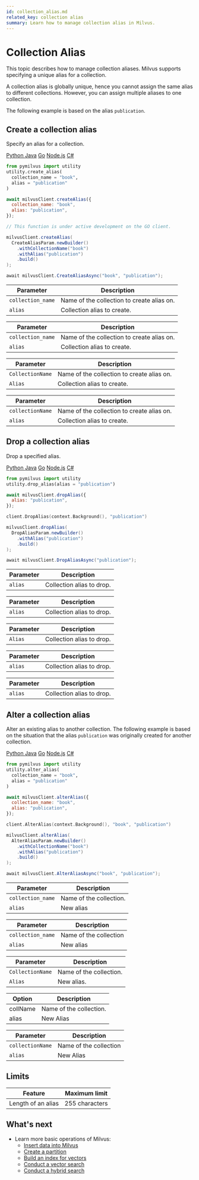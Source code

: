 ```yaml
---
id: collection_alias.md
related_key: collection alias
summary: Learn how to manage collection alias in Milvus.
---
```


# Collection Alias

This topic describes how to manage collection aliases. Milvus supports specifying a unique alias for a collection.

<div class="alert note">
A collection alias is globally unique, hence you cannot assign the same alias to different collections. However, you can assign multiple aliases to one collection.
</div>

The following example is based on the alias `publication`.

## Create a collection alias

Specify an alias for a collection.

<div class="multipleCode">
  <a href="#python">Python </a>
  <a href="#java">Java</a>
  <a href="#go">Go</a>
  <a href="#javascript">Node.js</a>
  <a href="#csharp">C#</a>
</div>

```python
from pymilvus import utility
utility.create_alias(
  collection_name = "book",
  alias = "publication"
)
```

```javascript
await milvusClient.createAlias({
  collection_name: "book",
  alias: "publication",
});
```

```go
// This function is under active development on the GO client.
```

```java
milvusClient.createAlias(
  CreateAliasParam.newBuilder()
    .withCollectionName("book")
    .withAlias("publication")
    .build()
);
```

```csharp
await milvusClient.CreateAliasAsync("book", "publication");
```

<table class="language-python">
	<thead>
        <tr>
            <th>Parameter</th>
            <th>Description</th>
        </tr>
	</thead>
	<tbody>
        <tr>
            <td><code>collection_name</code></td>
            <td>Name of the collection to create alias on.</td>
        </tr>
        <tr>
            <td><code>alias</code></td>
            <td>Collection alias to create.</td>
        </tr>
	</tbody>
</table>


<table class="language-javascript">
	<thead>
        <tr>
            <th>Parameter</th>
            <th>Description</th>
        </tr>
	</thead>
	<tbody>
        <tr>
            <td><code>collection_name</code></td>
            <td>Name of the collection to create alias on.</td>
        </tr>
        <tr>
            <td><code>alias</code></td>
            <td>Collection alias to create.</td>
        </tr>
	</tbody>
</table>

<table class="language-java">
	<thead>
        <tr>
            <th>Parameter</th>
            <th>Description</th>
        </tr>
	</thead>
	<tbody>
        <tr>
            <td><code>CollectionName</code></td>
            <td>Name of the collection to create alias on.</td>
        </tr>
        <tr>
            <td><code>Alias</code></td>
            <td>Collection alias to create.</td>
        </tr>
	</tbody>
</table>

<table class="language-shell" style="display: none">
    <thead>
        <tr>
            <th>Option</th>
            <th>Description</th>
        </tr>
    </thead>
    <tbody>
        <tr>
            <td>-c</td>
            <td>Name of the collection to create alias on.</td>
        </tr>
        <tr>
            <td>-a</td>
            <td>Collection alias to create.</td>
        </tr>
        <tr>
            <td>-A (Optional)</td>
            <td>Flag to transfer the alias to a specified collection.</td>
        </tr>
    </tbody>
</table>

<table class="language-csharp">
	<thead>
        <tr>
            <th>Parameter</th>
            <th>Description</th>
        </tr>
	</thead>
	<tbody>
        <tr>
            <td><code>collectionName</code></td>
            <td>Name of the collection to create alias on.</td>
        </tr>
        <tr>
            <td><code>alias</code></td>
            <td>Collection alias to create.</td>
        </tr>
	</tbody>
</table>

## Drop a collection alias

Drop a specified alias.

<div class="multipleCode">
  <a href="#python">Python </a>
  <a href="#java">Java</a>
  <a href="#go">Go</a>
  <a href="#javascript">Node.js</a>
  <a href="#csharp">C#</a>
</div>

```python
from pymilvus import utility
utility.drop_alias(alias = "publication")
```

```javascript
await milvusClient.dropAlias({
  alias: "publication",
});
```

```go
client.DropAlias(context.Background(), "publication")
```

```java
milvusClient.dropAlias(
  DropAliasParam.newBuilder()
    .withAlias("publication")
    .build()
);
```

```csharp
await milvusClient.DropAliasAsync("publication");
```

<table class="language-python">
	<thead>
        <tr>
            <th>Parameter</th>
            <th>Description</th>
        </tr>
	</thead>
	<tbody>
        <tr>
            <td><code>alias</code></td>
            <td>Collection alias to drop.</td>
        </tr>
	</tbody>
</table>


<table class="language-javascript">
	<thead>
        <tr>
            <th>Parameter</th>
            <th>Description</th>
        </tr>
	</thead>
	<tbody>
        <tr>
            <td><code>alias</code></td>
            <td>Collection alias to drop.</td>
        </tr>
	</tbody>
</table>

<table class="language-java">
	<thead>
        <tr>
            <th>Parameter</th>
            <th>Description</th>
        </tr>
	</thead>
	<tbody>
        <tr>
            <td><code>Alias</code></td>
            <td>Collection alias to drop.</td>
        </tr>
	</tbody>
</table>

<table class="language-go">
	<thead>
        <tr>
            <th>Parameter</th>
            <th>Description</th>
        </tr>
	</thead>
	<tbody>
        <tr>
            <td><code>alias</code></td>
            <td>Collection alias to drop.</td>
        </tr>
	</tbody>
</table>

<table class="language-csharp">
	<thead>
        <tr>
            <th>Parameter</th>
            <th>Description</th>
        </tr>
	</thead>
	<tbody>
        <tr>
            <td><code>alias</code></td>
            <td>Collection alias to drop.</td>
        </tr>
	</tbody>
</table>

## Alter a collection alias

Alter an existing alias to another collection. The following example is based on the situation that the alias `publication` was originally created for another collection.

<div class="multipleCode">
  <a href="#python">Python </a>
  <a href="#java">Java</a>
  <a href="#go">Go</a>
  <a href="#javascript">Node.js</a>
  <a href="#csharp">C#</a>
</div>

```python
from pymilvus import utility
utility.alter_alias(
  collection_name = "book",
  alias = "publication"
)
```

```javascript
await milvusClient.alterAlias({
  collection_name: "book",
  alias: "publication",
});
```

```go
client.AlterAlias(context.Background(), "book", "publication")
```

```java
milvusClient.alterAlias(
  AlterAliasParam.newBuilder()
    .withCollectionName("book")
    .withAlias("publication")
    .build()
);
```

```csharp
await milvusClient.AlterAliasAsync("book", "publication");
```

</div>

<table class="language-python">
	<thead>
        <tr>
            <th>Parameter</th>
            <th>Description</th>
        </tr>
	</thead>
	<tbody>
        <tr>
            <td><code>collection_name</code></td>
            <td>Name of the collection.</td>
        </tr>
        <tr>
            <td><code>alias</code></td>
            <td>New alias</td>
        </tr>
	</tbody>
</table>


<table class="language-javascript">
	<thead>
        <tr>
            <th>Parameter</th>
            <th>Description</th>
        </tr>
	</thead>
	<tbody>
        <tr>
            <td><code>collection_name</code></td>
            <td>Name of the collection</td>
        </tr>
        <tr>
            <td><code>alias</code></td>
            <td>New alias</td>
        </tr>
	</tbody>
</table>

<table class="language-java">
	<thead>
        <tr>
            <th>Parameter</th>
            <th>Description</th>
        </tr>
	</thead>
	<tbody>
        <tr>
            <td><code>CollectionName</code></td>
            <td>Name of the collection.</td>
        </tr>
        <tr>
            <td><code>Alias</code></td>
            <td>New alias.</td>
        </tr>
	</tbody>
</table>

<table class="language-go">
    <thead>
        <tr>
            <th>Option</th>
            <th>Description</th>
        </tr>
    </thead>
    <tbody>
        <tr>
            <td>collName</td>
            <td>Name of the collection.</td>
        </tr>
        <tr>
            <td>alias</td>
            <td>New Alias</td>
        </tr>
    </tbody>
</table>

<table class="language-csharp">
	<thead>
        <tr>
            <th>Parameter</th>
            <th>Description</th>
        </tr>
	</thead>
	<tbody>
        <tr>
            <td><code>collectionName</code></td>
            <td>Name of the collection</td>
        </tr>
        <tr>
            <td><code>alias</code></td>
            <td>New Alias</td>
        </tr>
	</tbody>
</table>

## Limits

|Feature|Maximum limit|
|---|---|
|Length of an alias|255 characters|

## What's next

- Learn more basic operations of Milvus:
  - [Insert data into Milvus](insert_data.md)
  - [Create a partition](create_partition.md)
  - [Build an index for vectors](build_index.md)
  - [Conduct a vector search](search.md)
  - [Conduct a hybrid search](hybridsearch.md)

